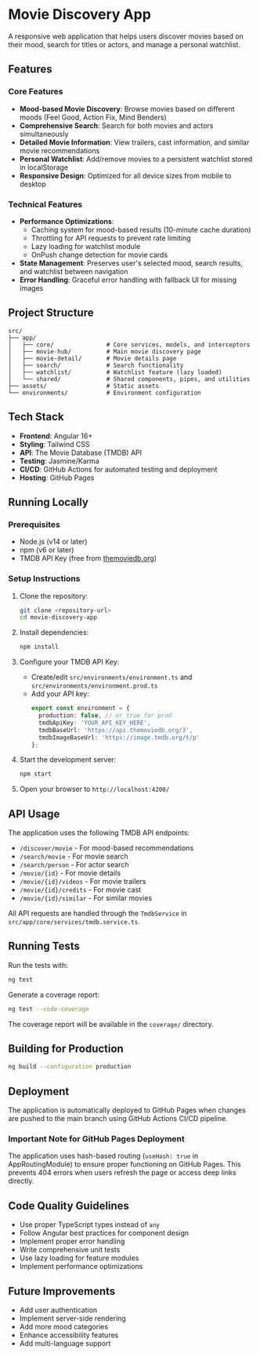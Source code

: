 # Movie Discovery App

A responsive web application that helps users discover movies based on their mood, search for titles or actors, and manage a personal watchlist.

## Features

### Core Features
- **Mood-based Movie Discovery**: Browse movies based on different moods (Feel Good, Action Fix, Mind Benders)
- **Comprehensive Search**: Search for both movies and actors simultaneously
- **Detailed Movie Information**: View trailers, cast information, and similar movie recommendations
- **Personal Watchlist**: Add/remove movies to a persistent watchlist stored in localStorage
- **Responsive Design**: Optimized for all device sizes from mobile to desktop

### Technical Features
- **Performance Optimizations**:
  - Caching system for mood-based results (10-minute cache duration)
  - Throttling for API requests to prevent rate limiting
  - Lazy loading for watchlist module
  - OnPush change detection for movie cards
- **State Management**: Preserves user's selected mood, search results, and watchlist between navigation
- **Error Handling**: Graceful error handling with fallback UI for missing images

## Project Structure

```
src/
├── app/
│   ├── core/               # Core services, models, and interceptors
│   ├── movie-hub/          # Main movie discovery page
│   ├── movie-detail/       # Movie details page
│   ├── search/             # Search functionality
│   ├── watchlist/          # Watchlist feature (lazy loaded)
│   └── shared/             # Shared components, pipes, and utilities
├── assets/                 # Static assets
└── environments/           # Environment configuration
```

## Tech Stack

- **Frontend**: Angular 16+
- **Styling**: Tailwind CSS
- **API**: The Movie Database (TMDB) API
- **Testing**: Jasmine/Karma
- **CI/CD**: GitHub Actions for automated testing and deployment
- **Hosting**: GitHub Pages

## Running Locally

### Prerequisites

- Node.js (v14 or later)
- npm (v6 or later)
- TMDB API Key (free from [themoviedb.org](https://www.themoviedb.org/))

### Setup Instructions

1. Clone the repository:
   ```bash
   git clone <repository-url>
   cd movie-discovery-app
   ```

2. Install dependencies:
   ```bash
   npm install
   ```

3. Configure your TMDB API Key:
   - Create/edit `src/environments/environment.ts` and `src/environments/environment.prod.ts`
   - Add your API key:
     ```typescript
     export const environment = {
       production: false, // or true for prod
       tmdbApiKey: 'YOUR_API_KEY_HERE',
       tmdbBaseUrl: 'https://api.themoviedb.org/3',
       tmdbImageBaseUrl: 'https://image.tmdb.org/t/p'
     };
     ```

4. Start the development server:
   ```bash
   npm start
   ```

5. Open your browser to `http://localhost:4200/`

## API Usage

The application uses the following TMDB API endpoints:
- `/discover/movie` - For mood-based recommendations
- `/search/movie` - For movie search
- `/search/person` - For actor search
- `/movie/{id}` - For movie details
- `/movie/{id}/videos` - For movie trailers
- `/movie/{id}/credits` - For movie cast
- `/movie/{id}/similar` - For similar movies

All API requests are handled through the `TmdbService` in `src/app/core/services/tmdb.service.ts`.

## Running Tests

Run the tests with:
```bash
ng test
```

Generate a coverage report:
```bash
ng test --code-coverage
```

The coverage report will be available in the `coverage/` directory.

## Building for Production

```bash
ng build --configuration production
```

## Deployment

The application is automatically deployed to GitHub Pages when changes are pushed to the main branch using GitHub Actions CI/CD pipeline.

### Important Note for GitHub Pages Deployment

The application uses hash-based routing (`useHash: true` in AppRoutingModule) to ensure proper functioning on GitHub Pages. This prevents 404 errors when users refresh the page or access deep links directly.

## Code Quality Guidelines

- Use proper TypeScript types instead of `any`
- Follow Angular best practices for component design
- Implement proper error handling
- Write comprehensive unit tests
- Use lazy loading for feature modules
- Implement performance optimizations

## Future Improvements

- Add user authentication
- Implement server-side rendering
- Add more mood categories
- Enhance accessibility features
- Add multi-language support